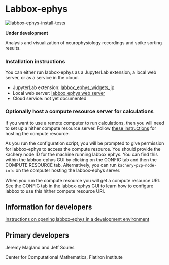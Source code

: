 # Labbox-ephys

![labbox-ephys-install-tests](https://github.com/laboratorybox/labbox-ephys/workflows/labbox-ephys-install-tests/badge.svg?branch=master)

**Under development**

Analysis and visualization of neurophysiology recordings and spike sorting results.

### Installation instructions

You can either run labbox-ephys as a JupyterLab extension, a local web server, or as a service in the cloud.

* JupyterLab extension: [labbox_ephys_widgets_jp](doc/labbox_ephys_widgets_jp.md)
* Local web server: [labbox_ephys web server](doc/labbox_ephys_web_server.md)
* Cloud service: not yet documented

### Optionally host a compute resource server for calculations

If you want to use a remote computer to run calculations, then you will need to set up a hither compute resource server. Follow [these instructions](https://github.com/flatironinstitute/hither/blob/master/doc/hosting_compute_resource.md) for hosting the compute resource.

As you run the configuration script, you will be prompted to give permission for labbox-ephys to access the compute resource. You should provide the kachery node ID for the machine running labbox ephys. You can find this within the labbox-ephys GUI by clicking on the CONFIG tab and then the COMPUTE RESOURCE tab. Alternatively, you can run `kachery-p2p-node-info` on the computer hosting the labbox-ephys server.

When you run the compute resource you will get a compute resource URI. See the CONFIG tab in the labbox-ephys GUI to learn how to configure labbox to use this hither compute resource URI.

## Information for developers

[Instructions on opening labbox-ephys in a development environment](doc/development-environment.md)

## Primary developers

Jeremy Magland and Jeff Soules

Center for Computational Mathematics, Flatiron Institute
